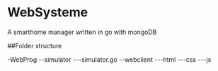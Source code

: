 # WebSysteme
A smarthome manager written in go with mongoDB

##Folder structure

-WebProg
--simulator
---simulator.go
--webclient
---html
---css
---js

